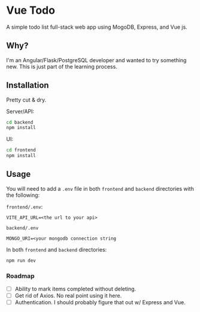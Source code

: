 # Vue Todo

A simple todo list full-stack web app using MogoDB, Express, and Vue js.

## Why?
I'm an Angular/Flask/PostgreSQL developer and wanted to try something new. This is just part of the learning process.

## Installation
Pretty cut & dry. 

Server/API:
```bash
cd backend
npm install
```

UI:
```bash
cd frontend
npm install
```

## Usage
You will need to add a `.env` file in both `frontend` and `backend` directories with the following:

`frontend/.env`:
```
VITE_API_URL=<the url to your api>
```

`backend/.env`
```
MONGO_URI=<your mongodb connection string
```

In both `frontend` and `backend` directories:
```bash
npm run dev
```

### Roadmap
- [ ] Ability to mark items completed without deleting.
- [ ] Get rid of Axios. No real point using it here.
- [ ] Authentication. I should probably figure that out w/ Express and Vue.
